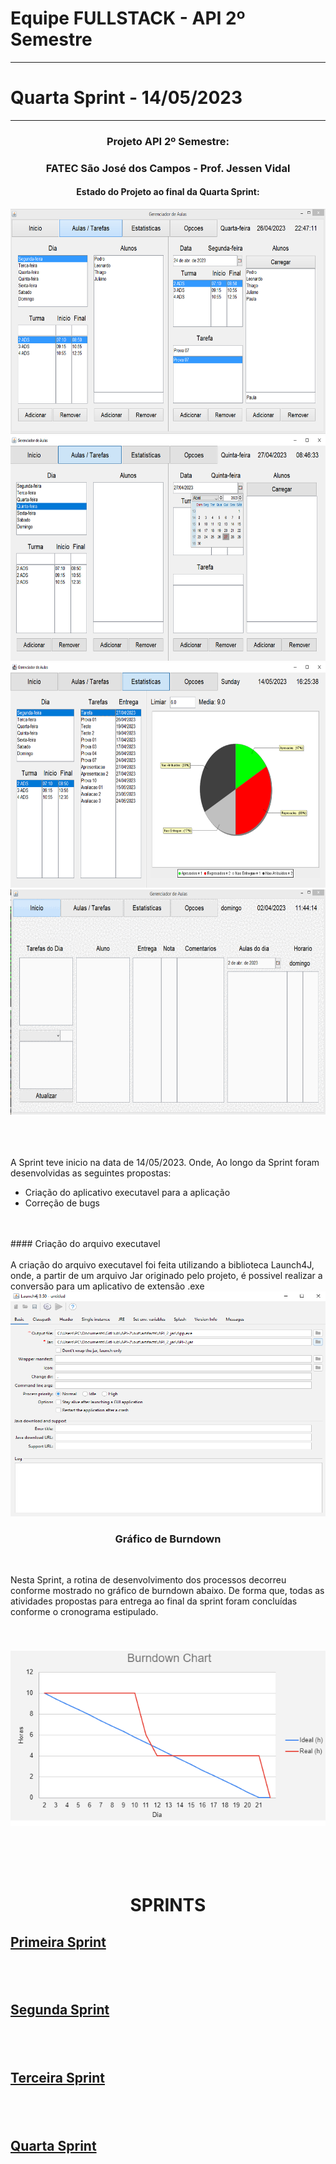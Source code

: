 Equipe FULLSTACK - API 2º Semestre
==================================
**********************************
  Quarta Sprint - 14/05/2023
  ============================
  ****************************
###  <div align="center"> Projeto API 2º Semestre: </div>
  ### <div align="center"> FATEC São José dos Campos - Prof. Jessen Vidal </div>



  #### <div align="center"> Estado do Projeto ao final da Quarta Sprint: </div>
  
  <div align="center"> <img src="/readme/Pag_Principal "width="640" height="360"> </div>
  <div align="center"> <img src="/readme/layout_aula_tarefas.png "width="640" height="360"> </div>
  <div align="center"> <img src="/readme/Pag_Estatisticas.png "width="640" height="360"> </div>
  <div align="center"> <img src="/readme/estilos.gif "width="640" height="360"> </div>
  
  <br>
  <br>
  <br>
 
 
  A Sprint teve inicio na data de 14/05/2023. Onde, Ao longo da Sprint foram desenvolvidas as seguintes propostas:

  - Criação do aplicativo executavel para a aplicação
  - Correção de bugs
  
  <br>
  <br>
  #### Criação do arquivo executavel
  <br>
  <br>
  A criação do arquivo executavel foi feita utilizando a biblioteca Launch4J, onde, a partir de um arquivo Jar originado pelo projeto, é possivel realizar a conversão para um aplicativo de extensão .exe
  <div align="center"> <img src="/readme/Launch4J.png "width="640" height="360"> </div>
  
### <p align = "center">Gráfico de Burndown
  
  <br>
  
  Nesta Sprint, a rotina de desenvolvimento dos processos decorreu conforme mostrado no gráfico de burndown abaixo. De forma que, todas as atividades propostas para entrega ao final da sprint foram concluídas conforme o cronograma estipulado.
  
  <br>

### <p align = "center">![image](https://github.com/Equipe-FULLSTACK/API-2/blob/Sprint3/readme/Grafico_Burndown_Sprint4.png)
  
  <br>
  <br>
  <br>
  
  
  # <p align="center">SPRINTS
  
  ## <a href="https://github.com/Equipe-FULLSTACK/API-2/tree/Sprint1">Primeira Sprint</a>
  ## <br>
  ## <a href="https://github.com/Equipe-FULLSTACK/API-2/tree/Sprint2">Segunda Sprint</a>
  ## <br>
  ## <a href="https://github.com/Equipe-FULLSTACK/API-2/tree/Sprint3">Terceira Sprint</a>
  ## <br>
  ## <a href="https://github.com/Equipe-FULLSTACK/API-2/tree/Sprint4">Quarta Sprint</a>
